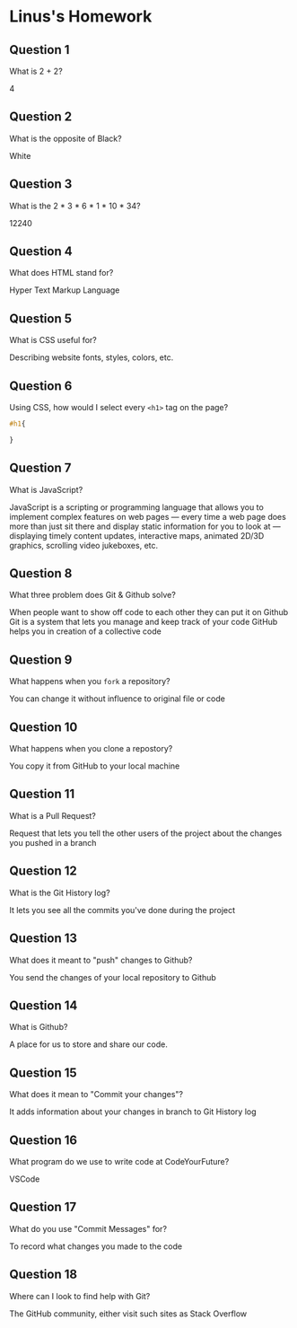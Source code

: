 # Linus's Homework

## Question 1

What is 2 + 2?

4

## Question 2

What is the opposite of Black?

White

## Question 3

What is the  2 * 3 * 6 * 1 * 10 * 34?

12240

## Question 4 

What does HTML stand for?

Hyper Text Markup Language

## Question 5

What is CSS useful for?

Describing website fonts, styles, colors, etc.

## Question 6

Using CSS, how would I select every `<h1>` tag on the page?

```css
#h1{

}
```

## Question 7

What is JavaScript?

JavaScript is a scripting or programming language that allows you to implement complex features on web pages — every time a web page does more than just sit there and display static information for you to look at — displaying timely content updates, interactive maps, animated 2D/3D graphics, scrolling video jukeboxes, etc.

## Question 8

What three problem does Git & Github solve?

When people want to show off code to each other they can put it on Github
Git is a system that lets you manage and keep track of your code
GitHub helps you in creation of a collective code

## Question 9

What happens when you `fork` a repository?

You can change it without influence to original file or code

## Question 10 

What happens when you clone a repostory?

You copy it from GitHub to your local machine

## Question 11

What is a Pull Request?

Request that lets you tell the other users of the project about the changes you pushed in a branch

## Question 12

What is the Git History log?

It lets you see all the commits you've done during the project

## Question 13

What does it meant to "push" changes to Github?

You send the changes of your local repository to Github

## Question 14

What is Github?

A place for us to store and share our code.

## Question 15

What does it mean to "Commit your changes"?

It adds information about your changes in branch to Git History log

## Question 16

What program do we use to write code at CodeYourFuture?

VSCode

## Question 17

What do you use "Commit Messages" for?

To record what changes you made to the code

## Question 18

Where can I look to find help with Git?

The GitHub community, either visit such sites as Stack Overflow